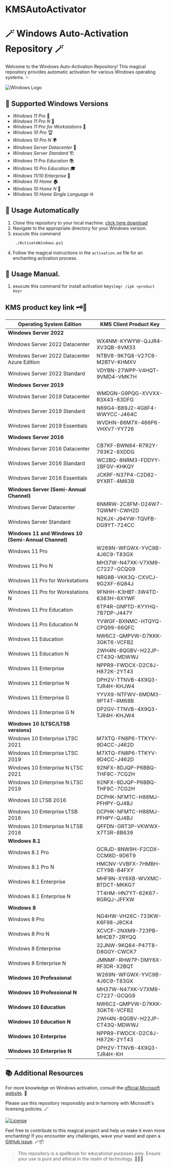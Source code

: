# KMSAutoActivator
# 🪄 Windows Auto-Activation Repository 🪄

Welcome to the Windows Auto-Activation Repository! This magical repository provides automatic activation for various Windows operating systems. ✨

![Windows Logo](https://github.com/AryanVBW/KMSAutoActivator/releases/download/KmsLogo/Kmsfullt.png)

## 🌟 Supported Windows Versions

- *Windows 11 Pro* 🌈
- *Windows 11 Pro N* 🌌
- *Windows 11 Pro for Workstations* 🚀
- *Windows 10 Pro* 🏆
- *Windows 10 Pro N* 🌍
- *Windows Server Datacenter* 🏢
- *Windows Server Standard* 🏗️
- *Windows 11 Pro Education* 📚
- *Windows 10 Pro Education* 🎓
- *Windows 11/10 Enterprise* 🏢
- *Windows 10 Home* 🏠
- *Windows 10 Home N* 🏡
- *Windows 10 Home Single Language* 🌐

## 🔮 Usage Automatically 

1. *Clone* this repository to your local machine.
    [click here download](https://github.com/AryanVBW/KMSAutoActivator/archive/refs/heads/main.zip) 
3. Navigate to the appropriate directory for your Windows version.
4. exucute this command
   ```bash
    ./ActivateWindows.ps1
   ```
6. Follow the magical instructions in the `activation.md` file for an enchanting activation process.
   
## 🔮 Usage Manual.
1. exucute this command for install activation key`slmgr /ipk <product key>`
## KMS product key link 🗝️🔐


| Operating System Edition                       | KMS Client Product Key                          |
|-----------------------------------------------|-------------------------------------------------|
| **Windows Server 2022**                       |                                                 |
| Windows Server 2022 Datacenter                | WX4NM-KYWYW-QJJR4-XV3QB-6VM33                   |
| Windows Server 2022 Datacenter Azure Edition  | NTBV8-9K7Q8-V27C6-M2BTV-KHMXV                   |
| Windows Server 2022 Standard                  | VDYBN-27WPP-V4HQT-9VMD4-VMK7H                   |
| **Windows Server 2019**                       |                                                 |
| Windows Server 2019 Datacenter                | WMDGN-G9PQG-XVVXX-R3X43-63DFG                   |
| Windows Server 2019 Standard                  | N69G4-B89J2-4G8F4-WWYCC-J464C                   |
| Windows Server 2019 Essentials                | WVDHN-86M7X-466P6-VHXV7-YY726                   |
| **Windows Server 2016**                       |                                                 |
| Windows Server 2016 Datacenter                | CB7KF-BWN84-R7R2Y-793K2-8XDDG                   |
| Windows Server 2016 Standard                  | WC2BQ-8NRM3-FDDYY-2BFGV-KHKQY                   |
| Windows Server 2016 Essentials                | JCKRF-N37P4-C2D82-9YXRT-4M63B                   |
| **Windows Server (Semi-Annual Channel)**      |                                                 |
| Windows Server Datacenter                     | 6NMRW-2C8FM-D24W7-TQWMY-CWH2D                   |
| Windows Server Standard                       | N2KJX-J94YW-TQVFB-DG9YT-724CC                   |
| **Windows 11 and Windows 10 (Semi-Annual Channel)** |                                          |
| Windows 11 Pro                               | W269N-WFGWX-YVC9B-4J6C9-T83GX                   |
| Windows 11 Pro N                             | MH37W-N47XK-V7XM9-C7227-GCQG9                   |
| Windows 11 Pro for Workstations              | NRG8B-VKK3Q-CXVCJ-9G2XF-6Q84J                   |
| Windows 11 Pro for Workstations N            | 9FNHH-K3HBT-3W4TD-6383H-6XYWF                   |
| Windows 11 Pro Education                     | 6TP4R-GNPTD-KYYHQ-7B7DP-J447Y                   |
| Windows 11 Pro Education N                   | YVWGF-BXNMC-HTQYQ-CPQ99-66QFC                   |
| Windows 11 Education                         | NW6C2-QMPVW-D7KKK-3GKT6-VCFB2                   |
| Windows 11 Education N                       | 2WH4N-8QGBV-H22JP-CT43Q-MDWWJ                   |
| Windows 11 Enterprise                        | NPPR9-FWDCX-D2C8J-H872K-2YT43                   |
| Windows 11 Enterprise N                      | DPH2V-TTNVB-4X9Q3-TJR4H-KHJW4                   |
| Windows 11 Enterprise G                      | YYVX9-NTFWV-6MDM3-9PT4T-4M68B                   |
| Windows 11 Enterprise G N                    | DP2GV-TTNVB-4X9Q3-TJR4H-KHJW4                   |
| **Windows 10 (LTSC/LTSB versions)**          |                                                 |
| Windows 10 Enterprise LTSC 2021              | M7XTQ-FN8P6-TTKYV-9D4CC-J462D                   |
| Windows 10 Enterprise LTSC 2019              | M7XTQ-FN8P6-TTKYV-9D4CC-J462D                   |
| Windows 10 Enterprise N LTSC 2021            | 92NFX-8DJQP-P6BBQ-THF9C-7CG2H                   |
| Windows 10 Enterprise N LTSC 2019            | 92NFX-8DJQP-P6BBQ-THF9C-7CG2H                   |
| Windows 10 LTSB 2016                         | DCPHK-NFMTC-H88MJ-PFHPY-QJ4BJ                   |
| Windows 10 Enterprise LTSB 2016              | DCPHK-NFMTC-H88MJ-PFHPY-QJ4BJ                   |
| Windows 10 Enterprise N LTSB 2016            | QFFDN-GRT3P-VKWWX-X7T3R-8B639                   |
| **Windows 8.1**                              |                                                 |
| Windows 8.1 Pro                              | GCRJD-8NW9H-F2CDX-CCM8D-9D6T9                   |
| Windows 8.1 Pro N                            | HMCNV-VVBFX-7HMBH-CTY9B-B4FXY                   |
| Windows 8.1 Enterprise                        | MHF9N-XY6XB-WVXMC-BTDCT-MKKG7                   |
| Windows 8.1 Enterprise N                      | TT4HM-HN7YT-62K67-RGRQJ-JFFXW                   |
| **Windows 8**                                |                                                 |
| Windows 8 Pro                                | NG4HW-VH26C-733KW-K6F98-J8CK4                   |
| Windows 8 Pro N                              | XCVCF-2NXM9-723PB-MHCB7-2RYQQ                   |
| Windows 8 Enterprise                         | 32JNW-9KQ84-P47T8-D8GGY-CWCK7                   |
| Windows 8 Enterprise N                       | JMNMF-RHW7P-DMY6X-RF3DR-X2BQT                   |
| **Windows 10 Professional**                  | W269N-WFGWX-YVC9B-4J6C9-T83GX                   |
| **Windows 10 Professional N**                | MH37W-N47XK-V7XM9-C7227-GCQG9                   |
| **Windows 10 Education**                     | NW6C2-QMPVW-D7KKK-3GKT6-VCFB2                   |
| **Windows 10 Education N**                   | 2WH4N-8QGBV-H22JP-CT43Q-MDWWJ                   |
| **Windows 10 Enterprise**                    | NPPR9-FWDCX-D2C8J-H872K-2YT43                   |
| **Windows 10 Enterprise N**                  | DPH2V-TTNVB-4X9Q3-TJR4H-KH

## 📚 Additional Resources

For more knowledge on Windows activation, consult the [official Microsoft website](https://www.microsoft.com/en-us/windows/get-windows-11). 📖

Please use this repository responsibly and in harmony with Microsoft's licensing policies. 🪄

[![License](https://img.shields.io/badge/License-MIT-yellow.svg)](https://opensource.org/licenses/MIT)

Feel free to contribute to this magical project and help us make it even more enchanting! If you encounter any challenges, wave your wand and open a [GitHub issue](https://github.com/AryanVBW/KMSAutoActivator/issues). 🪄📦

> This repository is a spellbook for educational purposes only. Ensure your use is pure and ethical in the realm of technology. 🧙‍♂️✨
